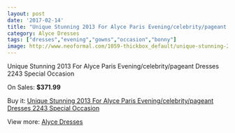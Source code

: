 ```yaml
---
layout: post
date: '2017-02-14'
title: "Unique Stunning 2013 For Alyce Paris Evening/celebrity/pageant Dresses 2243 Special Occasion"
category: Alyce Dresses
tags: ["dresses","evening","gowns","occasion","bonny"]
image: http://www.neoformal.com/1059-thickbox_default/unique-stunning-2013-for-alyce-paris-evening-celebrity-pageant-dresses-2243-special-occasion.jpg
---
```

Unique Stunning 2013 For Alyce Paris Evening/celebrity/pageant Dresses 2243 Special Occasion

On Sales: **$371.99**
<a href="https://www.neoformal.com/en/alyce-dresses/385-unique-stunning-2013-for-alyce-paris-evening-celebrity-pageant-dresses-2243-special-occasion.html"><amp-img layout="responsive" width="600" height="600" src="//www.neoformal.com/1059-thickbox_default/unique-stunning-2013-for-alyce-paris-evening-celebrity-pageant-dresses-2243-special-occasion.jpg" alt="Unique Stunning 2013 For Alyce Paris Evening/celebrity/pageant Dresses 2243 Special Occasion 0" /></a>

Buy it: [Unique Stunning 2013 For Alyce Paris Evening/celebrity/pageant Dresses 2243 Special Occasion](https://www.neoformal.com/en/alyce-dresses/385-unique-stunning-2013-for-alyce-paris-evening-celebrity-pageant-dresses-2243-special-occasion.html "Unique Stunning 2013 For Alyce Paris Evening/celebrity/pageant Dresses 2243 Special Occasion")

View more: [Alyce Dresses](https://www.neoformal.com/en/3-alyce-dresses "Alyce Dresses")